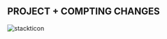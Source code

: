 ## PROJECT + COMPTING CHANGES  


![stackticon](https://firebasestorage.googleapis.com/v0/b/stackticon-81399.appspot.com/o/images%2F1677325204593?alt=media&token=d0d01ec7-7975-46c5-8a20-40df48b01fd0)